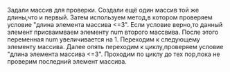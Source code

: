 Задали массив для проверки.
Создали ещё один массив той же длины,что и первый.
Затем используем метод,в котором проверяем условие "длина элемента массива <=3".
Если условие верно,то данный элемент присваимваем элементу num второго массвива.
После этого переменная num увеличивается на 1.
Переходим к следующему элементу массива.
Далее опять переходим к циклу,проверяем условие "длина элемента массива <=3".
Проходим по циклу до тех пор,пока не проверим последний элемент массива. 